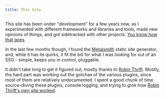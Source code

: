 ```yaml
---
title: This Site
---
```


This site has been under "development" for a few years now, as I experimented with different frameworks and libraries and tools, made new opinions of things, and got sidetracked with other projects. [You know how that goes](https://i.imgur.com/WmEDOeP.jpg).

In the last few months though, I found the [Metalsmith](http://www.metalsmith.io/) static site generator, and, while it has its quirks, it fit the bill for what I was looking for out of an SSG - simple, keeps you in control, pluggable.

It didn't take long to get it figured out, mostly thanks to [Robin Thrift](http://www.robinthrift.com/posts/getting-to-know-metalsmith/). Mostly, the hard part was working out the gotchas of the various plugins, since most of them are relatively undocumented. I spent a good chunk of time source-diving these plugins, console logging, and trying to grok how [Robin Thrift's own site worked](https://github.com/RobinThrift/RobinThrift.com).
